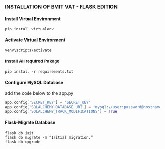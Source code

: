 ### INSTALLATION OF BMIT VAT - FLASK EDITION 

#### Install Virtual Environment 

```plaintext
pip install virtualenv
```

#### Activate Virtual Environment

```plaintext
venv\scripts\activate
```

#### Install All required Pakage

```plaintext
pip install -r requirements.txt
```

#### Configure MySQL Database 

add the code below to the app.py 

```python
app.config['SECRET_KEY'] = 'SECRET_KEY'
app.config['SQLALCHEMY_DATABASE_URI'] = 'mysql://user:password@hostname/dbname'
app.config['SQLALCHEMY_TRACK_MODIFICATIONS'] = True
```

#### Flask-Migrate Database

```plaintext
flask db init
flask db migrate -m “Initial migration.”
flask db upgrade
```